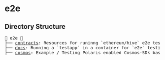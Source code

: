# e2e

## Directory Structure

<pre>
🛜 e2e 🛜
├── <a href="./hive">contracts</a>: Resources for runinng `ethereum/hive` e2e testing.
├── <a href="./localnet">docs</a>: Running a `testapp` in a container for `e2e` testing.
├── <a href="./testapp">cosmos</a>: Example / Testing Polaris enabled Cosmos-SDk based chain.
</pre>
